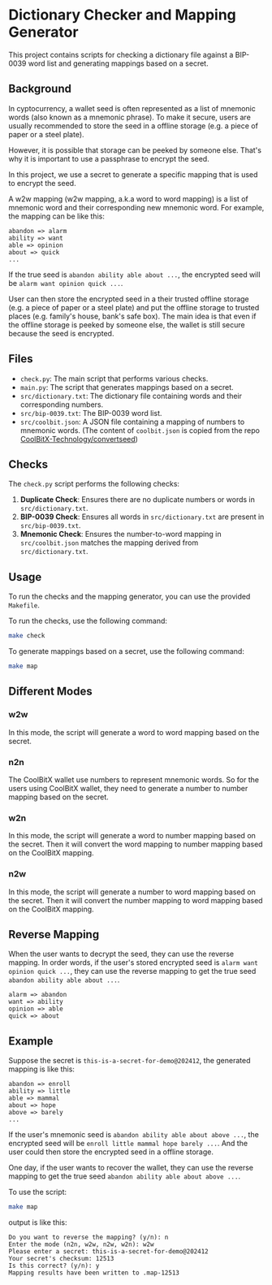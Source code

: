 # Dictionary Checker and Mapping Generator

This project contains scripts for checking a dictionary file against a BIP-0039 word list and generating mappings based on a secret.

## Background
In cyptocurrency, a wallet seed is often represented as a list of mnemonic words (also known as a mnemonic phrase). To make it secure, users are usually recommended to store the seed in a offline storage (e.g. a piece of paper or a steel plate).

However, it is possible that storage can be peeked by someone else. That's why it is important to use a passphrase to encrypt the seed.

In this project, we use a secret to generate a specific mapping that is used to encrypt the seed.

A w2w mapping (w2w mapping, a.k.a word to word mapping) is a list of mnemonic word and their corresponding new mnemonic word. For example, the mapping can be like this:

```text
abandon => alarm
ability => want
able => opinion
about => quick
...
```

If the true seed is `abandon ability able about ...`, the encrypted seed will be `alarm want opinion quick ...`.

User can then store the encrypted seed in a their trusted offline storage (e.g. a piece of paper or a steel plate) and put the offline storage to trusted places (e.g. family's house, bank's safe box). The main idea is that even if the offline storage is peeked by someone else, the wallet is still secure because the seed is encrypted.



## Files

- `check.py`: The main script that performs various checks.
- `main.py`: The script that generates mappings based on a secret.
- `src/dictionary.txt`: The dictionary file containing words and their corresponding numbers.
- `src/bip-0039.txt`: The BIP-0039 word list.
- `src/coolbit.json`: A JSON file containing a mapping of numbers to mnemonic words. (The content of `coolbit.json` is copied from the repo [CoolBitX-Technology/convertseed](https://github.com/CoolBitX-Technology/convertseed))

## Checks

The `check.py` script performs the following checks:

1. **Duplicate Check**: Ensures there are no duplicate numbers or words in `src/dictionary.txt`.
2. **BIP-0039 Check**: Ensures all words in `src/dictionary.txt` are present in `src/bip-0039.txt`.
3. **Mnemonic Check**: Ensures the number-to-word mapping in `src/coolbit.json` matches the mapping derived from `src/dictionary.txt`.

## Usage

To run the checks and the mapping generator, you can use the provided `Makefile`.

To run the checks, use the following command:

```sh
make check
```

To generate mappings based on a secret, use the following command:
```sh
make map
```

## Different Modes
### w2w
In this mode, the script will generate a word to word mapping based on the secret. 

### n2n
The CoolBitX wallet use numbers to represent mnemonic words. So for the users using CoolBitX wallet, they need to generate a number to number mapping based on the secret.

### w2n
In this mode, the script will generate a word to number mapping based on the secret. Then it will convert the word mapping to number mapping based on the CoolBitX mapping.

### n2w
In this mode, the script will generate a number to word mapping based on the secret. Then it will convert the number mapping to word mapping based on the CoolBitX mapping.

## Reverse Mapping
When the user wants to decrypt the seed, they can use the reverse mapping. In order words, if the user's stored encrypted seed is `alarm want opinion quick ...`, they can use the reverse mapping to get the true seed `abandon ability able about ...`.

```text
alarm => abandon
want => ability
opinion => able
quick => about
```

## Example
Suppose the secret is `this-is-a-secret-for-demo@202412`, the generated mapping is like this:
```text
abandon => enroll
ability => little
able => mammal
about => hope
above => barely
...
```
If the user's mnemonic seed is `abandon ability able about above ...`, the encrypted seed will be `enroll little mammal hope barely ...`.
And the user could then store the encrypted seed in a offline storage.

One day, if the user wants to recover the wallet, they can use the reverse mapping to get the true seed `abandon ability able about above ...`.

To use the script:
```sh
make map
```

output is like this:
```text
Do you want to reverse the mapping? (y/n): n
Enter the mode (n2n, w2w, n2w, w2n): w2w
Please enter a secret: this-is-a-secret-for-demo@202412
Your secret's checksum: 12513
Is this correct? (y/n): y
Mapping results have been written to .map-12513
```
